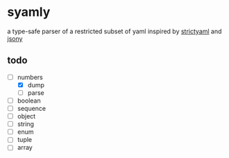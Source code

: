 # syamly

a type-safe parser of a restricted subset of yaml inspired by [strictyaml](https://github.com/crdoconnor/strictyaml)
and [jsony](https://github.com/treeform/jsony)

## todo

- [ ] numbers
  - [x] dump
  - [ ] parse
- [ ] boolean
- [ ] sequence
- [ ] object
- [ ] string
- [ ] enum
- [ ] tuple
- [ ] array
